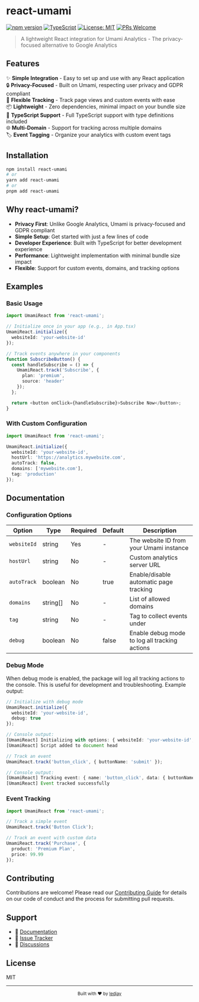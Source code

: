 # react-umami

[![npm version](https://badge.fury.io/js/react-umami.svg)](https://badge.fury.io/js/react-umami)
[![TypeScript](https://badges.frapsoft.com/typescript/code/typescript.svg?v=101)](https://github.com/ellerbrock/typescript-badges/)
[![License: MIT](https://img.shields.io/badge/License-MIT-yellow.svg)](https://opensource.org/licenses/MIT)
[![PRs Welcome](https://img.shields.io/badge/PRs-welcome-brightgreen.svg?style=flat-square)](http://makeapullrequest.com)

> A lightweight React integration for Umami Analytics - The privacy-focused alternative to Google Analytics

## Features

✨ **Simple Integration** - Easy to set up and use with any React application  
🔒 **Privacy-Focused** - Built on Umami, respecting user privacy and GDPR compliant  
🎯 **Flexible Tracking** - Track page views and custom events with ease  
📦 **Lightweight** - Zero dependencies, minimal impact on your bundle size  
🔧 **TypeScript Support** - Full TypeScript support with type definitions included  
🌐 **Multi-Domain** - Support for tracking across multiple domains  
🏷️ **Event Tagging** - Organize your analytics with custom event tags

## Installation

```bash
npm install react-umami
# or
yarn add react-umami
# or
pnpm add react-umami
```

## Why react-umami?

- **Privacy First**: Unlike Google Analytics, Umami is privacy-focused and GDPR compliant
- **Simple Setup**: Get started with just a few lines of code
- **Developer Experience**: Built with TypeScript for better development experience
- **Performance**: Lightweight implementation with minimal bundle size impact
- **Flexible**: Support for custom events, domains, and tracking options

## Examples

### Basic Usage
```typescript
import UmamiReact from 'react-umami';

// Initialize once in your app (e.g., in App.tsx)
UmamiReact.initialize({
  websiteId: 'your-website-id'
});

// Track events anywhere in your components
function SubscribeButton() {
  const handleSubscribe = () => {
    UmamiReact.track('Subscribe', {
      plan: 'premium',
      source: 'header'
    });
  };

  return <button onClick={handleSubscribe}>Subscribe Now</button>;
}
```

### With Custom Configuration
```typescript
import UmamiReact from 'react-umami';

UmamiReact.initialize({
  websiteId: 'your-website-id',
  hostUrl: 'https://analytics.mywebsite.com',
  autoTrack: false,
  domains: ['mywebsite.com'],
  tag: 'production'
});
```

## Documentation

### Configuration Options

| Option | Type | Required | Default | Description |
|--------|------|----------|---------|-------------|
| `websiteId` | string | Yes | - | The website ID from your Umami instance |
| `hostUrl` | string | No | - | Custom analytics server URL |
| `autoTrack` | boolean | No | true | Enable/disable automatic page tracking |
| `domains` | string[] | No | - | List of allowed domains |
| `tag` | string | No | - | Tag to collect events under |
| `debug` | boolean | No | false | Enable debug mode to log all tracking actions |

### Debug Mode

When debug mode is enabled, the package will log all tracking actions to the console. This is useful for development and troubleshooting. Example output:

```typescript
// Initialize with debug mode
UmamiReact.initialize({
  websiteId: 'your-website-id',
  debug: true
});

// Console output:
[UmamiReact] Initializing with options: { websiteId: 'your-website-id', debug: true }
[UmamiReact] Script added to document head

// Track an event
UmamiReact.track('button_click', { buttonName: 'submit' });

// Console output:
[UmamiReact] Tracking event: { name: 'button_click', data: { buttonName: 'submit' } }
[UmamiReact] Event tracked successfully
```

### Event Tracking

```typescript
import UmamiReact from 'react-umami';

// Track a simple event
UmamiReact.track('Button Click');

// Track an event with custom data
UmamiReact.track('Purchase', {
  product: 'Premium Plan',
  price: 99.99
});
```

## Contributing

Contributions are welcome! Please read our [Contributing Guide](CONTRIBUTING.md) for details on our code of conduct and the process for submitting pull requests.

## Support

- 📝 [Documentation](https://github.com/ledjay/react-umami#documentation)
- 🐛 [Issue Tracker](https://github.com/ledjay/react-umami/issues)
- 💬 [Discussions](https://github.com/ledjay/react-umami/discussions)

## License

MIT 

---

<div align="center">
  <sub>Built with ❤️ by <a href="https://github.com/ledjay">ledjay</a></sub>
</div>
